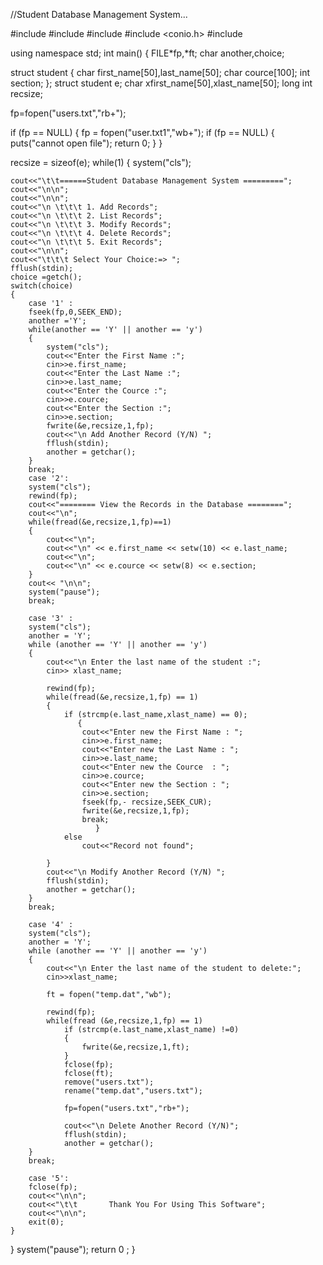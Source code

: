 //Student Database Management System...


#include <iostream>
#include <cstdio>
#include <cstring>
#include <conio.h>
#include <iomanip>

using namespace std;
int main()
{
FILE*fp,*ft;
char another,choice;

struct student
{
char first_name[50],last_name[50];
char cource[100];
int section;
};
struct student e;
char xfirst_name[50],xlast_name[50];
long int recsize;

fp=fopen("users.txt","rb+");

if (fp == NULL)
{
	fp = fopen("user.txt1","wb+");
if (fp == NULL)
{
	puts("cannot open file");
	return 0;
}
}

recsize = sizeof(e);
while(1)
{
	system("cls");
	
	cout<<"\t\t======Student Database Management System =========";
	cout<<"\n\n";
	cout<<"\n\n";
	cout<<"\n \t\t\t 1. Add Records";
	cout<<"\n \t\t\t 2. List Records";
	cout<<"\n \t\t\t 3. Modify Records";
	cout<<"\n \t\t\t 4. Delete Records";
	cout<<"\n \t\t\t 5. Exit Records";
	cout<<"\n\n";
	cout<<"\t\t\t Select Your Choice:=> ";
	fflush(stdin);
	choice =getch();
	switch(choice)
	{
		case '1' :
		fseek(fp,0,SEEK_END);
		another ='Y';
		while(another == 'Y' || another == 'y')
		{
			system("cls");
			cout<<"Enter the First Name :";
			cin>>e.first_name;
			cout<<"Enter the Last Name :";
			cin>>e.last_name;
			cout<<"Enter the Cource :";
			cin>>e.cource;
			cout<<"Enter the Section :";
			cin>>e.section;
			fwrite(&e,recsize,1,fp);
			cout<<"\n Add Another Record (Y/N) ";
			fflush(stdin);
			another = getchar();
		}
		break;
		case '2':
		system("cls");
		rewind(fp);
		cout<<"======== View the Records in the Database ========";
		cout<<"\n";
		while(fread(&e,recsize,1,fp)==1)
		{
			cout<<"\n";
			cout<<"\n" << e.first_name << setw(10) << e.last_name;
			cout<<"\n";
			cout<<"\n" << e.cource << setw(8) << e.section;
		}
		cout<< "\n\n";
		system("pause");
		break;
		
		case '3' :
		system("cls");
		another = 'Y';
		while (another == 'Y' || another == 'y')
		{
			cout<<"\n Enter the last name of the student :";
			cin>> xlast_name;
			
			rewind(fp);
			while(fread(&e,recsize,1,fp) == 1)
			{
				if (strcmp(e.last_name,xlast_name) == 0);
				   {
					cout<<"Enter new the First Name : ";
					cin>>e.first_name;
					cout<<"Enter new the Last Name : ";
					cin>>e.last_name;
					cout<<"Enter new the Cource  : ";
					cin>>e.cource;
					cout<<"Enter new the Section : ";
					cin>>e.section;
					fseek(fp,- recsize,SEEK_CUR);
					fwrite(&e,recsize,1,fp);
					break;
				       }
				else
					cout<<"Record not found";
				
			}
			cout<<"\n Modify Another Record (Y/N) ";
			fflush(stdin);
			another = getchar();
		}
		break;
		
		case '4' :
		system("cls");
		another = 'Y';
		while (another == 'Y' || another == 'y')
		{
			cout<<"\n Enter the last name of the student to delete:";
			cin>>xlast_name;
			
			ft = fopen("temp.dat","wb");
			
			rewind(fp);
			while(fread (&e,recsize,1,fp) == 1)
				if (strcmp(e.last_name,xlast_name) !=0)
				{
					fwrite(&e,recsize,1,ft);
				}
				fclose(fp);
				fclose(ft);
				remove("users.txt");
				rename("temp.dat","users.txt");
				
				fp=fopen("users.txt","rb+");
				
				cout<<"\n Delete Another Record (Y/N)";
				fflush(stdin);
				another = getchar();
		}
		break;
		
		case '5':
		fclose(fp);
		cout<<"\n\n";
		cout<<"\t\t       Thank You For Using This Software";
		cout<<"\n\n";
		exit(0);
	}
}
	system("pause");
        return 0 ;
}

